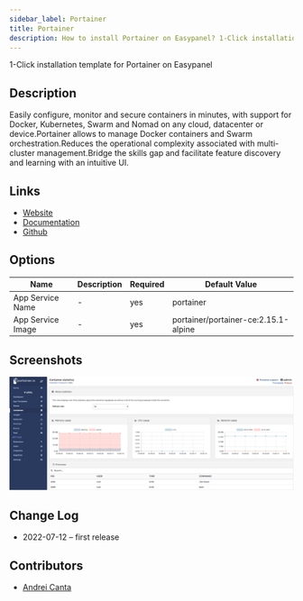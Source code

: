 ```yaml
---
sidebar_label: Portainer
title: Portainer
description: How to install Portainer on Easypanel? 1-Click installation template for Portainer on Easypanel
---
```


<!-- generated -->

1-Click installation template for Portainer on Easypanel

## Description

Easily configure, monitor and secure containers in minutes, with support for Docker, Kubernetes, Swarm and Nomad on any cloud, datacenter or device.Portainer allows to manage Docker containers and Swarm orchestration.Reduces the operational complexity associated with multi-cluster management.Bridge the skills gap and facilitate feature discovery and learning with an intuitive UI.

## Links

- [Website](https://www.portainer.io/)
- [Documentation](https://docs.portainer.io/)
- [Github](https://github.com/portainer/portainer#readme)

## Options

Name | Description | Required | Default Value
-|-|-|-
App Service Name | - | yes | portainer
App Service Image | - | yes | portainer/portainer-ce:2.15.1-alpine

## Screenshots

![Portainer Screenshot](./assets/screenshot.png)

## Change Log

- 2022-07-12 – first release

## Contributors

- [Andrei Canta](https://github.com/deiucanta)
